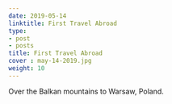 ```yaml
---
date: 2019-05-14
linktitle: First Travel Abroad
type:
- post
- posts
title: First Travel Abroad
cover : may-14-2019.jpg
weight: 10
---
```

Over the Balkan mountains to Warsaw, Poland.


